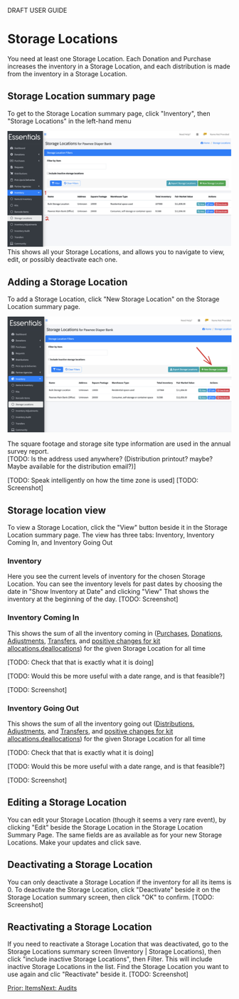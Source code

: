 DRAFT USER GUIDE
# Storage Locations

You need at least one Storage Location.   Each Donation and Purchase increases the inventory in a Storage Location,  and each distribution is made from the inventory in a Storage Location.  

## Storage Location summary page 
To get to the Storage Location summary page, click "Inventory", then "Storage Locations" in the left-hand menu

![Navigation to Storage Locations summary](images/inventory/inventory_storage_locations_navigation.png)
This shows all your Storage Locations, and allows you to navigate to view, edit, or possibly deactivate each one.


## Adding a Storage Location
To add a Storage Location,  click "New Storage Location" on the Storage Location summary page.

![Navigation to add a Storage Location](images/inventory/inventory_storage_locations_add_navigation.png)

The square footage and storage site type information are used in the annual survey report.  
[TODO:  Is the address used anywhere?  (Distribution printout? maybe? Maybe available for the distribution email?)]

[TODO:  Speak intelligently on how the time zone is used]
[TODO:  Screenshot]

## Storage location view
To view a Storage Location, click the "View" button beside it in the Storage Location summary page.
The view has three tabs:  Inventory, Inventory Coming In, and Inventory Going Out

### Inventory 

Here you see the current levels of inventory for the chosen Storage Location.   You can see the inventory levels for past dates by choosing the date in "Show Inventory at Date" and clicking "View"
That shows the inventory at the beginning of the day.
[TODO:  Screenshot]

### Inventory Coming In
This shows the sum of all the inventory coming in ([Purchases](essentials_purchases.md), [Donations](essentials_donations.md), [Adjustments](inventory_adjustments.md), [Transfers](inventory_transfers.md), and  [positive changes for kit allocations.deallocations](inventory_kits.md)) for the given Storage Location for all time

[TODO: Check that that is exactly what it is doing]

[TODO: Would this be more useful with a date range, and is that feasible?]

[TODO:  Screenshot]


### Inventory Going Out
This shows the sum of all the inventory going out ([Distributions](essentials_purchases.md), [Adjustments](inventory_adjustments.md), and  [Transfers](inventory_transfers.md), and  [positive changes for kit allocations.deallocations](inventory_kits.md)) for the given Storage Location for all time

[TODO: Check that that is exactly what it is doing]

[TODO: Would this be more useful with a date range, and is that feasible?]

[TODO:  Screenshot]

## Editing a Storage Location
You can edit your Storage Location (though it seems a very rare event), by clicking "Edit" beside the Storage Location in the Storage Location Summary Page.
The same fields are as available as for your new Storage Locations.  Make your updates and click save.

## Deactivating a Storage Location
You can only deactivate a Storage Location if the inventory for all its items is 0.
To deactivate the Storage Location, click "Deactivate" beside it on the Storage Location summary screen, then click "OK" to confirm.
[TODO: Screenshot]


## Reactivating a Storage Location
If you need to reactivate a Storage Location that was deactivated,  go to the Storage Locations summary screen (Inventory | Storage Locations),  then click "include inactive Storage Locations", then Filter.
This will include inactive Storage Locations in the list.   Find the Storage Location you want to use again and clic "Reactivate" beside it.
[TODO: Screenshot]




[Prior: Items](inventory_items.md)[Next: Audits ](inventory_audits.md)